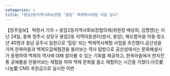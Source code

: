 ```yaml
---
categories: i
title: "용암2동지역사회보장협 ‘힐링’ 백제역사체험 사업 실시"
---
```

【청주일보】 박창서 기자 = 용암2동지역사회보장협의체(위원장 배성희, 김명영)는 지난 24일, 충북 청주시 상당구 용암2동 지역아동센터(방서, 용암), 해오름마을 아동‧청소년 40명과 충남 공주시 일원으로 ‘힐링’ 되는 백제역사체험 사업을 추진했다.공산성을 거쳐 한옥마을과 백제오감체험관을 둘러보는 역사 탐방으로 공산성에서는 문화해설사가 동행하여 백제의 역사에 대해 알아볼 수 있는 기회를 제공하고, 한옥마을에서 한지전통 공예품을 만들어보는 체험을 하여 백제 문화를 몸소 체험하는 시간을 가졌다.이웃愛나눔愛 CMS 후원금으로 실시한 이번